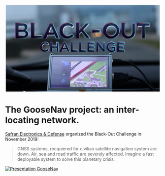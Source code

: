 <p align="center">
   <img src="./.github/banner.jpg" width="500" alt="Frame-by-frame editor">
</p>

# The GooseNav project: an inter-locating network.

[Safran Electronics & Defense](https://www.safran-electronics-defense.com/) organized the Black-Out Challenge in November 2019:

> GNSS systems, recquiered for civilian satellite navigation system are down. Air, sea and road traffic are severely affected. Imagine a fast deployable system to solve this planetary crisis.



[![Presentation GooseNav](.github\live_demo.gif)](https://www.youtube.com/watch?v=mV7XY-ihbcE "GooseNav")
